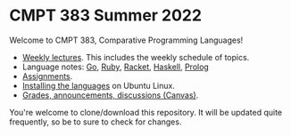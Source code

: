 # CMPT 383 Summer 2022

Welcome to CMPT 383, Comparative Programming Languages!

- [Weekly lectures](languages/). This includes the weekly schedule of topics.
- Language notes: [Go](/languages/go), [Ruby](languages/ruby),
  [Racket](/languages/racket), [Haskell](languages/haskell),
  [Prolog](/languages/prolog)
- [Assignments](assignments/).
- [Installing the languages](install.md) on Ubuntu Linux.
- [Grades, announcements, discussions
  (Canvas)](https://canvas.sfu.ca/courses/70067).

You're welcome to clone/download this repository. It will be updated quite
frequently, so be to sure to check for changes.
